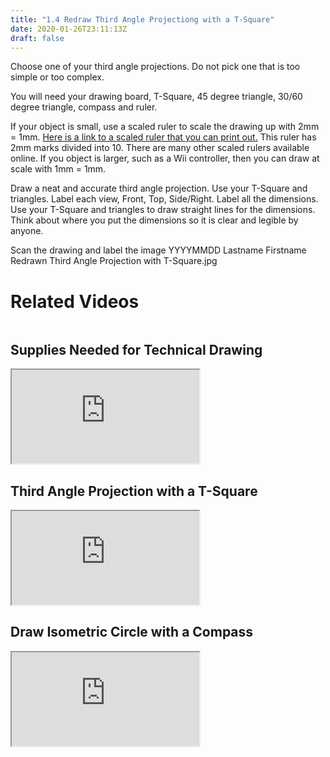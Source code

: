 ```yaml
---
title: "1.4 Redraw Third Angle Projectiong with a T-Square"
date: 2020-01-26T23:11:13Z
draft: false
---
```


Choose one of your third angle projections. Do not pick one that is too simple or too complex.

You will need your drawing board, T-Square, 45 degree triangle, 30/60 degree triangle, compass and ruler.

If your object is small, use a scaled ruler to scale the drawing up with 2mm = 1mm. [Here is a link to a scaled ruler that you can print out](https://drive.google.com/file/d/1iOUYnB3zUVdPLuCxPrcEScaPrNB-L8Qk/view?usp=sharing)[.](https://drive.google.com/file/d/11Rce9jzU2jIDPkyK7TRkl3_fJcH4L74E/view?usp=sharing) This ruler has 2mm marks divided into 10\. There are many other scaled rulers available online. If you object is larger, such as a Wii controller, then you can draw at scale with 1mm = 1mm.

Draw a neat and accurate third angle projection. Use your T-Square and triangles. Label each view, Front, Top, Side/Right. Label all the dimensions. Use your T-Square and triangles to draw straight lines for the dimensions. Think about where you put the dimensions so it is clear and legible by anyone.

Scan the drawing and label the image YYYYMMDD Lastname Firstname Redrawn Third Angle Projection with T-Square.jpg

# Related Videos

<div style="display: flex; flex-wrap: wrap; align-items: flex-end;">

<div class="video-card">

## Supplies Needed for Technical Drawing

<div class="iframe-16-9-container"><iframe class="youTubeIframe" src="https://www.youtube.com/embed/QaTlzXEHu4g" width="300" height="150" allowfullscreen="allowfullscreen"></iframe></div>

</div>

<div class="video-card">

## Third Angle Projection with a T-Square

<div class="iframe-16-9-container"><iframe class="youTubeIframe" src="https://www.youtube.com/embed/jfrTuoI6hBQ" width="300" height="150" allowfullscreen="allowfullscreen"></iframe></div>

</div>

<div class="video-card">

## Draw Isometric Circle with a Compass

<div class="iframe-16-9-container"><iframe class="youTubeIframe" src="https://www.youtube.com/embed/EaTwlLaMYao" width="300" height="150" allowfullscreen="allowfullscreen"></iframe></div>

</div>

</div>
